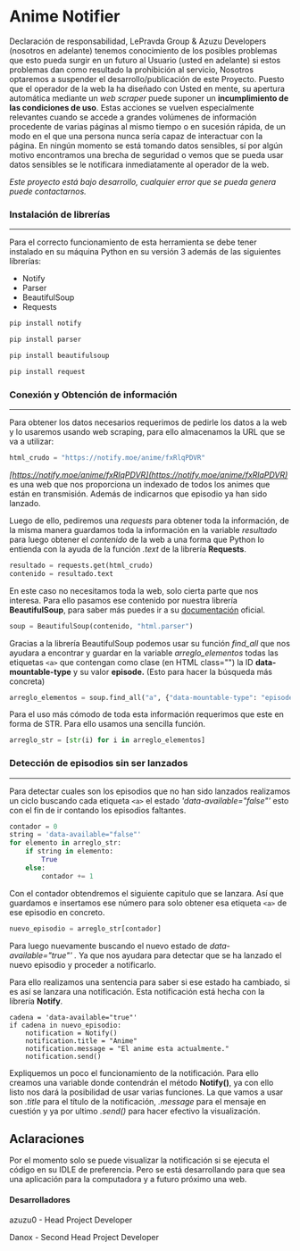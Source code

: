 # Anime Notifier

Declaración de responsabilidad, LePravda Group & Azuzu Developers (nosotros en adelante) tenemos conocimiento de los posibles problemas que esto pueda surgir en un futuro al Usuario (usted en adelante) si estos problemas dan como resultado la prohibición al servicio, Nosotros optaremos a suspender el desarrollo/publicación de este Proyecto. Puesto que el operador de
la web la ha diseñado con Usted en mente, su apertura automática mediante un *web scraper* puede suponer un **incumplimiento de las condiciones de uso**. Estas acciones se vuelven especialmente relevantes cuando se accede a grandes volúmenes de información procedente de varias páginas al mismo tiempo o en sucesión rápida, de un modo en el que una persona nunca sería capaz de interactuar con la página. En ningún momento se está tomando datos sensibles,
sí por algún motivo encontramos una brecha de seguridad o vemos que se pueda usar datos sensibles se le notificara inmediatamente al operador de la web.

*Este proyecto está bajo desarrollo, cualquier error que se pueda genera puede contactarnos.*

### Instalación de librerías

---

Para el correcto funcionamiento de esta herramienta se debe tener instalado en su máquina Python en su versión 3 además de las siguientes librerías:

* Notify
* Parser
* BeautifulSoup
* Requests

```python
pip install notify

pip install parser

pip install beautifulsoup

pip install request
```

### Conexión y Obtención de información

---

Para obtener los datos necesarios requerimos de pedirle los datos a la web y lo usaremos usando web scraping, para ello almacenamos la URL que se va a utilizar:

```python
html_crudo = "https://notify.moe/anime/fxRlqPDVR"
```

*[https://notify.moe/anime/fxRlqPDVR](https://notify.moe/anime/fxRlqPDVR)* es una web que nos proporciona un indexado de todos los animes que están en transmisión. Además de indicarnos que episodio ya han sido lanzado.

Luego de ello, pediremos una *requests* para obtener toda la información, de la misma manera guardamos toda la información en la variable *resultado* para luego obtener el *contenido* de la web a una forma que Python lo entienda con la ayuda de la función *.text* de la librería **Requests**.

```python
resultado = requests.get(html_crudo)
contenido = resultado.text
```

En este caso no necesitamos toda la web, solo cierta parte que nos interesa. Para ello pasamos ese contenido por nuestra librería **BeautifulSoup**, para saber más puedes ir a su [documentación](https://www.crummy.com/software/BeautifulSoup/bs4/doc/) oficial.

```python
soup = BeautifulSoup(contenido, "html.parser")
```

Gracias a la librería BeautifulSoup podemos usar su función *find_all* que nos ayudara a encontrar y guardar en la variable *arreglo_elementos* todas las etiquetas `<a>` que contengan como clase (en HTML class="") la ID **data-mountable-type** y su valor **episode.** (Esto para hacer la búsqueda más concreta)

```python
arreglo_elementos = soup.find_all("a", {"data-mountable-type": "episode"})
```

Para el uso más cómodo de toda esta información requerimos que este en forma de STR. Para ello usamos una sencilla función.

```python
arreglo_str = [str(i) for i in arreglo_elementos]
```

### **Detección de episodios sin ser lanzados**

---

Para detectar cuales son los episodios que no han sido lanzados realizamos un ciclo buscando cada etiqueta `<a>` el estado *'data-available="false"'* esto con el fin de ir contando los episodios faltantes.

```python
contador = 0
string = 'data-available="false"'
for elemento in arreglo_str:
    if string in elemento:
        True
    else:
        contador += 1
```

Con el contador obtendremos el siguiente capitulo que se lanzara. Así que guardamos e insertamos ese número para solo obtener esa etiqueta `<a>` de ese episodio en concreto.

```python
nuevo_episodio = arreglo_str[contador]
```

Para luego nuevamente buscando el nuevo estado de *data-available="true"' .* Ya que nos ayudara para detectar que se ha lanzado el nuevo episodio y proceder a notificarlo.

Para ello realizamos una sentencia para saber si ese estado ha cambiado, si es así se lanzara una notificación. Esta notificación está hecha con la librería **Notify**.

```python-repl
cadena = 'data-available="true"'
if cadena in nuevo_episodio:
    notification = Notify()
    notification.title = "Anime"
    notification.message = "El anime esta actualmente."
    notification.send()
```

Expliquemos un poco el funcionamiento de la notificación. Para ello creamos una variable donde contendrán el método **Notify()**, ya con ello listo nos dará la posibilidad de usar varias funciones. La que vamos a usar son *.title* para el título de la notificación, *.message* para el mensaje en cuestión y ya por ultimo *.send()* para hacer efectivo la visualización.

## Aclaraciones

Por el momento solo se puede visualizar la notificación si se ejecuta el código en su IDLE de preferencia. Pero se está desarrollando para que sea una aplicación para la computadora y a futuro próximo una web.

#### Desarrolladores

azuzu0 - Head Project Developer

Danox - Second Head Project Developer
